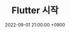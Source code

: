 ---
title: 'Flutter 시작'
date: 2022-09-01 21:00:00 +0900
tags: ['DART', 'FLUTTER']
draft: true
summary: ''
cover: ""
---